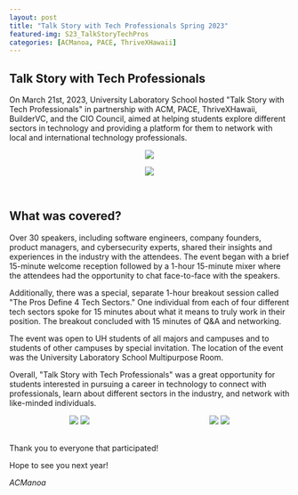 ```yaml
---
layout: post
title: "Talk Story with Tech Professionals Spring 2023"
featured-img: S23_TalkStoryTechPros
categories: [ACManoa, PACE, ThriveXHawaii]
---
```


## Talk Story with Tech Professionals

On March 21st, 2023, University Laboratory School hosted "Talk Story with Tech Professionals" in partnership with ACM, PACE, ThriveXHawaii, BuilderVC, and the CIO Council, aimed at helping students explore different sectors in technology and providing a platform for them to network with local and international technology professionals.

<center>
	<figure class="full">
	    <img src="/assets/img/posts/talkstory-sp23/216.JPG" data-featherlight data-featherlight-target-attr="src">
	</figure>
</center>
<center>
	<figure class="full">
	    <img src="/assets/img/posts/talkstory-sp23/232.JPG" data-featherlight data-featherlight-target-attr="src">
	</figure>
</center>
<br>

## What was covered?

Over 30 speakers, including software engineers, company founders, product managers, and cybersecurity experts, shared their insights and experiences in the industry with the attendees. The event began with a brief 15-minute welcome reception followed by a 1-hour 15-minute mixer where the attendees had the opportunity to chat face-to-face with the speakers.

Additionally, there was a special, separate 1-hour breakout session called "The Pros Define 4 Tech Sectors." One individual from each of four different tech sectors spoke for 15 minutes about what it means to truly work in their position. The breakout concluded with 15 minutes of Q&A and networking.

The event was open to UH students of all majors and campuses and to students of other campuses by special invitation. The location of the event was the University Laboratory School Multipurpose Room.

Overall, "Talk Story with Tech Professionals" was a great opportunity for students interested in pursuing a career in technology to connect with professionals, learn about different sectors in the industry, and network with like-minded individuals.

<center>
	<div class="row" style="display: flex"> 
	  <div class="column">
		<img src="/assets/img/posts/talkstory-sp23/242.JPG" data-featherlight data-featherlight-target-attr="src">
		<img src="/assets/img/posts/talkstory-sp23/238.JPG" data-featherlight data-featherlight-target-attr="src">
	  </div>
	  <div class="column">
		<img src="/assets/img/posts/talkstory-sp23/236.JPG" data-featherlight data-featherlight-target-attr="src">
		<img src="/assets/img/posts/talkstory-sp23/202.JPG" data-featherlight data-featherlight-target-attr="src">
	  </div> 
	</div>
</center>

<br>

Thank you to everyone that participated!

Hope to see you next year!

_ACManoa_  

<link href="//cdn.rawgit.com/noelboss/featherlight/1.7.13/release/featherlight.min.css" type="text/css" rel="stylesheet" />
<script src="//code.jquery.com/jquery-latest.js"></script>
<script src="//cdn.rawgit.com/noelboss/featherlight/1.7.13/release/featherlight.min.js" type="text/javascript" charset="utf-8"></script>
<style>
